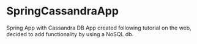 # SpringCassandraApp
Spring App with Cassandra DB
App created following tutorial on the web, decided to add functionality by using a NoSQL db.
